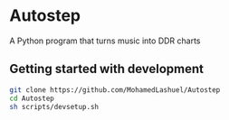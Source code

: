 # Autostep
A Python program that turns music into DDR charts

## Getting started with development
```sh
git clone https://github.com/MohamedLashuel/Autostep
cd Autostep
sh scripts/devsetup.sh
```